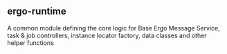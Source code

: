 ## ergo-runtime

A common module defining the core logic for Base Ergo Message Service, task & job controllers, instance locator factory,
data classes and other helper functions
